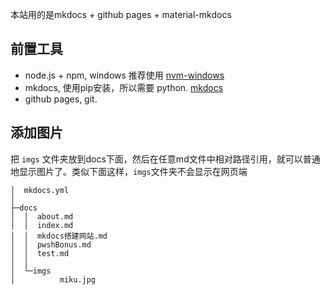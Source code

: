 本站用的是mkdocs + github pages + material-mkdocs

## 前置工具

- node.js + npm, windows 推荐使用 [nvm-windows](https://github.com/coreybutler/nvm-windows)
- mkdocs, 使用pip安装，所以需要 python. [mkdocs](https://www.mkdocs.org/user-guide/writing-your-docs/)
- github pages, git. 


## 添加图片

把 `imgs` 文件夹放到docs下面，然后在任意md文件中相对路径引用，就可以普通地显示图片了。类似下面这样，`imgs`文件夹不会显示在网页端

```text
│  mkdocs.yml
│
├─docs
│  │  about.md
│  │  index.md
│  │  mkdocs搭建网站.md
│  │  pwshBonus.md
│  │  test.md
│  │
│  └─imgs
│          miku.jpg
```


